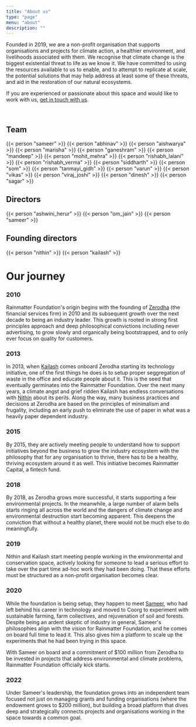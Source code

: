 ```yaml
---
title: "About us"
type: "page"
menu: "about"
description: ""
---
```


Founded in 2019, we are a non-profit organisation that supports organisations and projects for climate action,
a healthier environment, and livelihoods associated with them.  We recognise that climate change is the biggest
existential threat to life as we know it. We have committed to using the resources available to us to enable,
and to attempt to replicate at scale, the potential solutions that may help address at least some of these threats,
and aid in the restoration of our natural ecosystems.

If you are experienced or passionate about this space and would like to work with us,
[get in touch with us](mailto:info@rainmatter.org).

<br />

## Team

<div class="people">
	{{< person "sameer" >}}
	{{< person "abhinav" >}}
	{{< person "aishwarya" >}}
	{{< person "marisha" >}}
	{{< person "ganeshram" >}}
	{{< person "mandeep" >}}
	{{< person "mohit_mehra" >}}
	{{< person "rishabh_lalani" >}}
	{{< person "rishabh_verma" >}}
	{{< person "siddharth" >}}
	{{< person "som" >}}
	{{< person "tanmayi_gidh" >}}
	{{< person "varun" >}}
	{{< person "vikas" >}}
	{{< person "viraj_joshi" >}}
	{{< person "dinesh" >}}
	{{< person "sagar" >}}
</div>


## Directors

<div class="people">
	{{< person "ashwini_herur" >}}
	{{< person "om_jain" >}}
	{{< person "sameer" >}}
</div>

## Founding directors

<div class="people">
	{{< person "nithin" >}}
	{{< person "kailash" >}}
</div>

# Our journey

### 2010
Rainmatter Foundation's origin begins with the founding of [Zerodha](https://zerodha.com) (the financial services firm) in 2010
and its subsequent growth over the next decade to being an industry leader. This growth
is rooted in strong first principles approach and deep philosophical convictions including
never advertising, to grow slowly and organically being bootstrapped, and to only ever
focus on quality for customers.

### 2013
In 2013, when [Kailash](https://nadh.in) comes onboard Zerodha starting its technology initiative,
one of the first things he does is to setup proper seggregation of waste in the office and educate people about it.
This is the seed that eventually germinates into the Rainmatter Foundation. Over the next many years,
a climate angst and grief ridden Kailash has endless conversations with [Nithin](https://nithinkamath.me) about its perils.
Along the way, many business practices and decisions at Zerodha are based on the principles of minimalism and frugality,
including an early push to eliminate the use of paper in what was a heavily paper dependent industry. 

### 2015
By 2015, they are actively meeting people to understand how to support initiatives beyond the business
to grow the industry ecosystem with the philosophy that for any organisation to thrive, there has to
be a healthy, thriving ecosystem around it as well. This initiative becomes Rainmatter Capital, a fintech fund.

### 2018
By 2018, as Zerodha grows more successful, it starts supporting a few environmental projects.
In the meanwhile, a large number of alarm bells starts ringing all across the world and the dangers of
climate change and environmental destruction start becoming apparent. This deepens the conviction
that without a healthy planet, there would not be much else to do meaningfully.

### 2019
Nithin and Kailash start meeting people working in the environmental and conservation space,
actively looking for someone to lead a serious effort to take over the part time ad-hoc work they
had been doing. That these efforts must be structured as a non-profit organisation becomes clear.

### 2020
While the foundation is being setup, they happen to meet [Sameer](https://zenx.medium.com/),
who had left behind his career in technology and moved to Coorg to experiment with sustainable farming,
farm collectives, and rejuvenation of soil and forests. Despite being an ardent skeptic of industry in general,
Sameer's philosophies align with the vision for Rainmatter Foundation, and he comes
on board full time to lead it. This also gives him a platform to scale up the experiments that
he had been trying in this space.

With Sameer on board and a commitment of $100 million from Zerodha to be invested in
projects that address environmental and climate problems, Rainmatter Foundation officially kick starts.

### 2022
Under Sameer's leadership, the foundation grows into an independent team focused not just on managing
grants and funding organisations (where the endowment grows to $200 million),
but building a broad platform that dives deep and strategically connects projects and organisations
working in the space towards a common goal.
